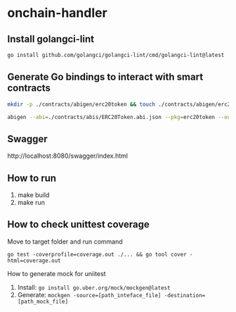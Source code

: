 # onchain-handler
## Install golangci-lint
```bash
go install github.com/golangci/golangci-lint/cmd/golangci-lint@latest
```
## Generate Go bindings to interact with smart contracts
```bash
mkdir -p ./contracts/abigen/erc20token && touch ./contracts/abigen/erc20token/ERC20Token.go

abigen --abi=./contracts/abis/ERC20Token.abi.json --pkg=erc20token --out=./contracts/abigen/erc20token/ERC20Token.go
```
## Swagger
http://localhost:8080/swagger/index.html
## How to run
1. make build
2. make run


## How to check unittest coverage
Move to target folder and run command

``go test -coverprofile=coverage.out ./... && go tool cover -html=coverage.out``

How to generate mock for uniitest
1. Install: 
```go install go.uber.org/mock/mockgen@latest```
2. Generate:
```mockgen -source=[path_inteface_file] -destination=[path_mock_file]```